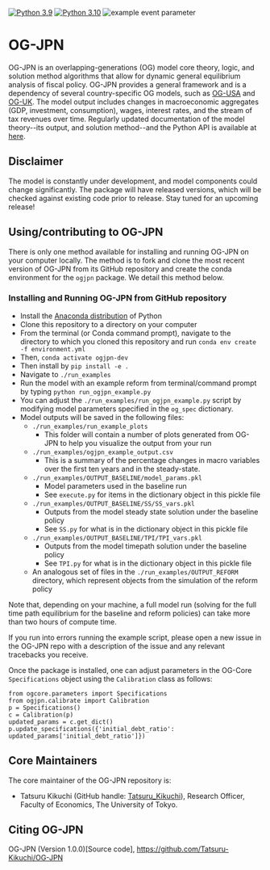 [![Python 3.9](https://img.shields.io/badge/python-3.9-blue.svg)](https://www.python.org/downloads/release/python-3916/)
[![Python 3.10](https://img.shields.io/badge/python-3.10-blue.svg)](https://www.python.org/downloads/release/python-3108/)
![example event parameter](https://github.com/EAPD-DRB/OG-ZAF/actions/workflows/check_black.yml/badge.svg?branch=main)

# OG-JPN

OG-JPN is an overlapping-generations (OG) model core theory, logic, and solution method algorithms that allow for dynamic general equilibrium analysis of fiscal policy. OG-JPN provides a general framework and is a dependency of several country-specific OG models, such as [OG-USA](https://github.com/PSLmodels/OG-USA) and [OG-UK](https://github.com/PSLmodels/OG-UK). The model output includes changes in macroeconomic aggregates (GDP, investment, consumption), wages, interest rates, and the stream of tax revenues over time. Regularly updated documentation of the model theory--its output, and solution method--and the Python API is available at [here](https://pslmodels.github.io/OG-Core).


## Disclaimer

The model is constantly under development, and model components could change significantly. The package will have released versions, which will be checked against existing code prior to release. Stay tuned for an upcoming release!


## Using/contributing to OG-JPN

There is only one method available for installing and running OG-JPN on your computer locally. The method is to fork and clone the most recent version of OG-JPN from its GitHub repository and create the conda environment for the `ogjpn` package. We detail this method below.

### Installing and Running OG-JPN from GitHub repository

* Install the [Anaconda distribution](https://www.anaconda.com/distribution/) of Python
* Clone this repository to a directory on your computer
* From the terminal (or Conda command prompt), navigate to the directory to which you cloned this repository and run `conda env create -f environment.yml`
* Then, `conda activate ogjpn-dev`
* Then install by `pip install -e .`
* Navigate to `./run_examples`
* Run the model with an example reform from terminal/command prompt by typing `python run_ogjpn_example.py`
* You can adjust the `./run_examples/run_ogjpn_example.py` script by modifying model parameters specified in the `og_spec` dictionary.
* Model outputs will be saved in the following files:
  * `./run_examples/run_example_plots`
    * This folder will contain a number of plots generated from OG-JPN to help you visualize the output from your run
  * `./run_examples/ogjpn_example_output.csv`
    * This is a summary of the percentage changes in macro variables over the first ten years and in the steady-state.
  * `./run_examples/OUTPUT_BASELINE/model_params.pkl`
    * Model parameters used in the baseline run
    * See `execute.py` for items in the dictionary object in this pickle file
  * `./run_examples/OUTPUT_BASELINE/SS/SS_vars.pkl`
    * Outputs from the model steady state solution under the baseline policy
    * See `SS.py` for what is in the dictionary object in this pickle file
  * `./run_examples/OUTPUT_BASELINE/TPI/TPI_vars.pkl`
    * Outputs from the model timepath solution under the baseline policy
    * See `TPI.py` for what is in the dictionary object in this pickle file
  * An analogous set of files in the `./run_examples/OUTPUT_REFORM` directory, which represent objects from the simulation of the reform policy

Note that, depending on your machine, a full model run (solving for the full time path equilibrium for the baseline and reform policies) can take more than two hours of compute time.

If you run into errors running the example script, please open a new issue in the OG-JPN repo with a description of the issue and any relevant tracebacks you receive.

Once the package is installed, one can adjust parameters in the OG-Core `Specifications` object using the `Calibration` class as follows:

```
from ogcore.parameters import Specifications
from ogjpn.calibrate import Calibration
p = Specifications()
c = Calibration(p)
updated_params = c.get_dict()
p.update_specifications({'initial_debt_ratio': updated_params['initial_debt_ratio']})
```

## Core Maintainers

The core maintainer of the OG-JPN repository is:

* Tatsuru Kikuchi (GitHub handle: [Tatsuru_Kikuchi](https://github.com/Tatsuru-Kikuchi)), Research Officer, Faculty of Economics, The University of Tokyo.

## Citing OG-JPN

OG-JPN (Version 1.0.0)[Source code], https://github.com/Tatsuru-Kikuchi/OG-JPN
